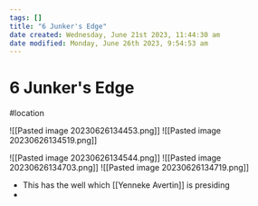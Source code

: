 ```yaml
---
tags: []
title: "6 Junker's Edge"
date created: Wednesday, June 21st 2023, 11:44:30 am
date modified: Monday, June 26th 2023, 9:54:53 am
---
```


# 6 Junker's Edge

#location

![[Pasted image 20230626134453.png]]
![[Pasted image 20230626134519.png]]

![[Pasted image 20230626134544.png]]
![[Pasted image 20230626134703.png]]
![[Pasted image 20230626134719.png]]


- This has the well which [[Yenneke Avertin]] is presiding
- 
